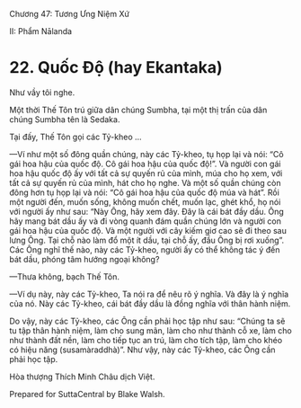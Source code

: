  

Chương 47: Tương Ưng Niệm Xứ

II: Phẩm Nālanda

# 22\. Quốc Ðộ (hay Ekantaka)

Như vầy tôi nghe.

Một thời Thế Tôn trú giữa dân chúng Sumbha, tại một thị trấn của dân chúng Sumbha tên là Sedaka.

Tại đấy, Thế Tôn gọi các Tỷ-kheo …

—Ví như một số đông quần chúng, này các Tỷ-kheo, tụ họp lại và nói: “Cô gái hoa hậu của quốc độ. Cô gái hoa hậu của quốc độ!”. Và người con gái hoa hậu quốc độ ấy với tất cả sự quyến rủ của mình, múa cho họ xem, với tất cả sự quyến rủ của mình, hát cho họ nghe. Và một số quần chúng còn đông hơn tụ họp lại và nói: “Cô gái hoa hậu của quốc độ múa và hát”. Rồi một người đến, muốn sống, không muốn chết, muốn lạc, ghét khổ, họ nói với người ấy như sau: “Này Ông, hãy xem đây. Ðây là cái bát đầy dầu. Ông hãy mang bát dầu ấy và đi vòng quanh đám quần chúng lớn và người con gái hoa hậu của quốc độ. Và một người với cây kiếm giơ cao sẽ đi theo sau lưng Ông. Tại chỗ nào làm đổ một ít dầu, tại chỗ ấy, đầu Ông bị rơi xuống”. Các Ông nghĩ thế nào, này các Tỷ-kheo, người ấy có thể không tác ý đến bát dầu, phóng tâm hướng ngoại không?

—Thưa không, bạch Thế Tôn.

—Ví dụ này, này các Tỷ-kheo, Ta nói ra để nêu rõ ý nghĩa. Và đây là ý nghĩa của nó. Này các Tỷ-kheo, cái bát đầy dầu là đồng nghĩa với thân hành niệm.

Do vậy, này các Tỷ-kheo, các Ông cần phải học tập như sau: “Chúng ta sẽ tu tập thân hành niệm, làm cho sung mãn, làm cho như thành cỗ xe, làm cho như thành đất nền, làm cho tiếp tục an trú, làm cho tích tập, làm cho khéo có hiệu năng (susamàraddhà)”. Như vậy, này các Tỷ-kheo, các Ông cần phải học tập.

Hòa thượng Thích Minh Châu dịch Việt.

Prepared for SuttaCentral by Blake Walsh.